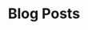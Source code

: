 ---
title: Blog Posts
description: Technical articles and insights about cloud computing, distributed systems, and software engineering
--- 